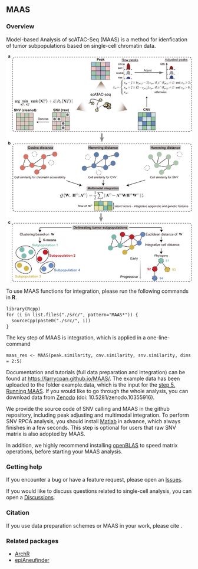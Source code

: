 ## MAAS

### Overview
Model-based Analysis of scATAC-Seq (MAAS) is a method for idenfication of tumor subpopulations based on single-cell
chromatin data.

![image](https://github.com/Larrycpan/MAAS/blob/main/docs/figure/Figure%201.png)

To use MAAS functions for integration, please run the following commands in __R__.
```
library(Rcpp)
for (i in list.files("./src/", pattern="MAAS*")) {
  sourceCpp(paste0("./src/", i))
}
```

The key step of MAAS is integration, which is applied in a one-line-command
```
maas_res <- MAAS(peak.similarity, cnv.similarity, snv.similarity, dims = 2:5)
```
Documentation and tutorials (full data preparation and integration) can be found at <https://larrycpan.github.io/MAAS/>. The example data has been uploaded to the folder example.data, which is the input for the [step 5. Running MAAS](https://larrycpan.github.io/MAAS/6.MAAS.html). If you would like to go through the whole analysis, you can download data from [Zenodo](https://zenodo.org/) (doi: 10.5281/zenodo.10355916).

We provide the source code of SNV calling and MAAS in the github repository, including peak adjusting and multimodal integration.
To perform SNV RPCA analysis, you should install [Matlab](https://www.mathworks.com/products/matlab.html) in advance, which always finishes in a few seconds. 
This step is optional for users that raw SNV matrix is also adopted by MAAS.

In addition, we highly recommend installing [openBLAS](https://github.com/OpenMathLib/OpenBLAS) to speed matrix operations, before starting your MAAS analysis.

### Getting help

If you encounter a bug or have a feature request, please open an [Issues](https://github.com/Larrycpan/MAAS/issues).

If you would like to discuss questions related to single-cell analysis,
you can open a [Discussions](https://github.com/Larrycpan/MAAS/discussions).

### Citation

If you use data preparation schemes or MAAS in your work, please cite <xxx>.

### Related packages
-   [ArchR](https://www.archrproject.com/)
-   [epiAneufinder](https://github.com/colomemaria/epiAneufinder)

